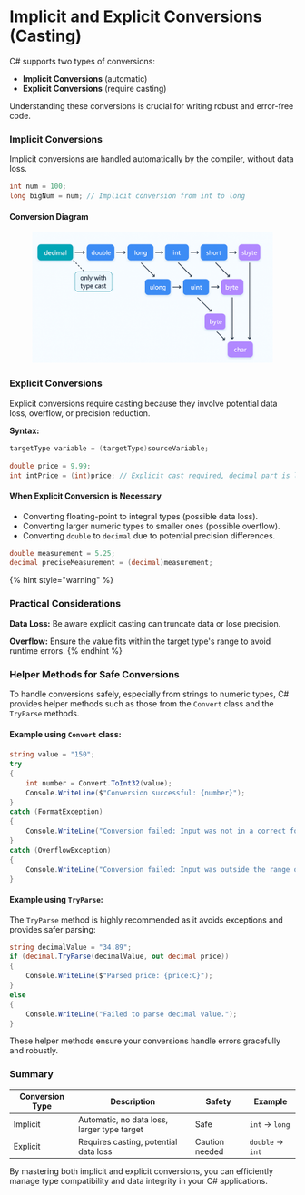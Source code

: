 # Implicit and Explicit Conversions (Casting)

C# supports two types of conversions:

* **Implicit Conversions** (automatic)
* **Explicit Conversions** (require casting)

Understanding these conversions is crucial for writing robust and error-free code.

### Implicit Conversions

Implicit conversions are handled automatically by the compiler, without data loss.

```csharp
int num = 100;
long bigNum = num; // Implicit conversion from int to long
```

#### Conversion Diagram

<figure><img src="../../.gitbook/assets/{81114627-A8BB-447D-A19C-E2E705E11504}.png" alt=""><figcaption></figcaption></figure>

### Explicit Conversions

Explicit conversions require casting because they involve potential data loss, overflow, or precision reduction.

**Syntax:**

```csharp
targetType variable = (targetType)sourceVariable;
```

```csharp
double price = 9.99;
int intPrice = (int)price; // Explicit cast required, decimal part is lost
```

#### When Explicit Conversion is Necessary

* Converting floating-point to integral types (possible data loss).
* Converting larger numeric types to smaller ones (possible overflow).
* Converting `double` to `decimal` due to potential precision differences.

```csharp
double measurement = 5.25;
decimal preciseMeasurement = (decimal)measurement;
```

{% hint style="warning" %}
### Practical Considerations

**Data Loss:** Be aware explicit casting can truncate data or lose precision.

**Overflow:** Ensure the value fits within the target type's range to avoid runtime errors.
{% endhint %}

### Helper Methods for Safe Conversions

To handle conversions safely, especially from strings to numeric types, C# provides helper methods such as those from the `Convert` class and the `TryParse` methods.

#### Example using `Convert` class:

```csharp
string value = "150";
try
{
    int number = Convert.ToInt32(value);
    Console.WriteLine($"Conversion successful: {number}");
}
catch (FormatException)
{
    Console.WriteLine("Conversion failed: Input was not in a correct format.");
}
catch (OverflowException)
{
    Console.WriteLine("Conversion failed: Input was outside the range of an int.");
}
```

#### Example using `TryParse`:

The `TryParse` method is highly recommended as it avoids exceptions and provides safer parsing:

```csharp
string decimalValue = "34.89";
if (decimal.TryParse(decimalValue, out decimal price))
{
    Console.WriteLine($"Parsed price: {price:C}");
}
else
{
    Console.WriteLine("Failed to parse decimal value.");
}
```

These helper methods ensure your conversions handle errors gracefully and robustly.

### Summary

| Conversion Type | Description                                 | Safety         | Example          |
| --------------- | ------------------------------------------- | -------------- | ---------------- |
| Implicit        | Automatic, no data loss, larger type target | Safe           | `int` → `long`   |
| Explicit        | Requires casting, potential data loss       | Caution needed | `double` → `int` |

By mastering both implicit and explicit conversions, you can efficiently manage type compatibility and data integrity in your C# applications.
